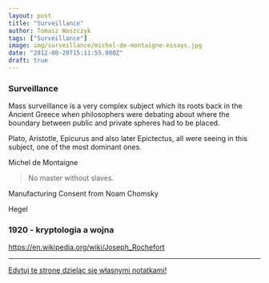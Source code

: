```yaml
---
layout: post
title: "Surveillance"
author: Tomasz Waszczyk
tags: ["Surveillance"]
image: img/surveillance/michel-de-montaigne-essays.jpg
date: "2012-08-20T15:11:55.000Z"
draft: true
---
```


### Surveillance

Mass surveillance is a very complex subject which its roots back in the Ancient Greece when philosophers were debating about where the boundary between public and private spheres had to be placed.

Plato, Aristotle, Epicurus and also later Epictectus, all were seeing in this subject, one of the most dominant ones.

Michel de Montaigne

> No master without slaves.

Manufacturing Consent from Noam Chomsky

Hegel

### 1920 - kryptologia a wojna

https://en.wikipedia.org/wiki/Joseph_Rochefort

---

<a href="https://github.com/TomaszWaszczyk/historia.waszczyk.com/edit/master/src/content/surveillance.md" target="_blank">Edytuj tę stronę dzieląc się własnymi notatkami!</a>